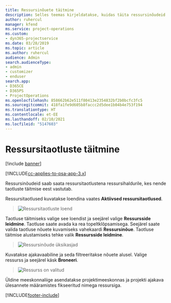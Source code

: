 ```yaml
---
title: Ressursinõuete täitmine
description: Selles teemas kirjeldatakse, kuidas täita ressursinõudeid.
author: ruhercul
manager: kfend
ms.service: project-operations
ms.custom:
- dyn365-projectservice
ms.date: 03/28/2019
ms.topic: article
ms.author: ruhercul
audience: Admin
search.audienceType:
- admin
- customizer
- enduser
search.app:
- D365CE
- D365PS
- ProjectOperations
ms.openlocfilehash: 858662b62e511f80413e2354832bf2b0bcfc3fc5
ms.sourcegitcommit: 418fa1fe9d605b8faccc2d5dee1b04b4e753f194
ms.translationtype: HT
ms.contentlocale: et-EE
ms.lasthandoff: 02/10/2021
ms.locfileid: "5147603"
---
```

# <a name="fulfilling-resource-requests"></a>Ressursitaotluste täitmine

[!include [banner](../includes/psa-now-project-operations.md)]

[!INCLUDE[cc-applies-to-psa-app-3.x](../includes/cc-applies-to-psa-app-3x.md)]

Ressursinõudeid saab saata ressursitaotlustena ressursihaldurile, kes nende taotluste täitmise eest vastutab.

Ressursitaotlused kuvatakse loendina vaates **Aktiivsed ressursitaotlused**.

> ![Ressursitaotluste loend](media/Resource-Management-image59.png)

Taotluse täitmiseks valige see loendist ja seejärel valige **Ressursside leidmine**. Taotluse saate avada ka rea topeltklõpsamisega. Seejärel saate valida taotluse nõuete kuvamiseks vahekaardi **Ressursinõue**. Taotluse täitmise alustamiseks tehke valik **Ressursside leidmine**.

> ![Ressursinõude üksikasjad](media/Resource-Management-image60.png)

Kuvatakse ajakavaabiline ja seda filtreeritakse nõuete alusel. Valige ressurss ja seejärel käsk **Broneeri**.

> ![Ressurss on valitud](media/Resource-Management-image61.png)

Üldine meeskonnaliige asendatakse projektimeeskonnas ja projekti ajakava ülesannete määramistes fikseeritud nimega ressursiga.


[!INCLUDE[footer-include](../includes/footer-banner.md)]